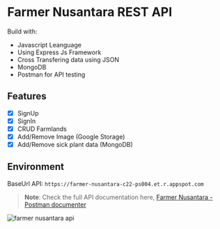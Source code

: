 # Farmer Nusantara REST API
Build with:
- Javascript Leanguage
- Using Express Js Framework
- Cross Transfering data using JSON
- MongoDB
- Postman for API testing

## Features
- [x] SignUp
- [x] SignIn
- [x] CRUD Farmlands
- [x] Add/Remove Image (Google Storage)
- [x] Add/Remove sick plant data (MongoDB)

## Environment
BaseUrl API: `https://farmer-nusantara-c22-ps004.et.r.appspot.com`
>**Note**: Check the full API documentation here, [Farmer Nusantara - Postman documenter](https://documenter.getpostman.com/view/10712714/UyxnDjWp)

![farmer nusantara api](https://storage.googleapis.com/farmer-nusantara-storage/markdown_assets/farmer_nusantara_api.png)
